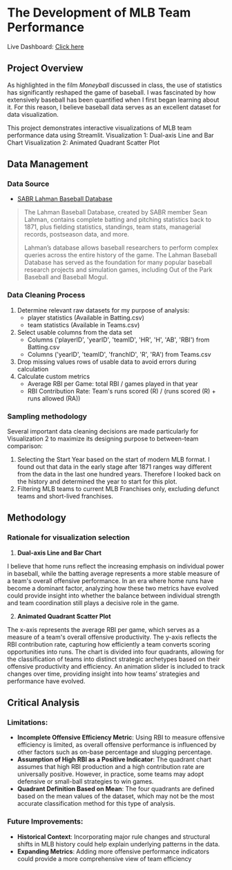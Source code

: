 
# The Development of MLB Team Performance

Live Dashboard: [Click here](https://20004datavisualizationfinal-shnngl.streamlit.app/) 

## Project Overview

As highlighted in the film *Moneyball* discussed in class, the use of statistics has significantly reshaped the game of baseball. I was fascinated by how extensively baseball has been quantified when I first began learning about it. For this reason, I believe baseball data serves as an excellent dataset for data visualization.

This project demonstrates interactive visualizations of MLB team performance data using Streamlit. 
Visualization 1: Dual-axis Line and Bar Chart
Visualization 2: Animated Quadrant Scatter Plot 


## Data Management
### Data Source
- [SABR Lahman Baseball Database](https://sabr.org/lahman-database/)  
> The Lahman Baseball Database, created by SABR member Sean Lahman, contains complete batting and pitching statistics back to 1871, plus fielding statistics, standings, team stats, managerial records, postseason data, and more.
> 
> Lahman’s database allows baseball researchers to perform complex queries across the entire history of the game. The Lahman Baseball Database has served as the foundation for many popular baseball research projects and simulation games, including Out of the Park Baseball and Baseball Mogul.

### Data Cleaning Process
1. Determine relevant raw datasets for my purpose of analysis:
    - player statistics (Available in Batting.csv) 
    - team statistics (Available in Teams.csv)
2. Select usable columns from the data set
    - Columns ('playerID', 'yearID', 'teamID', 'HR', 'H', 'AB', 'RBI') from Batting.csv
    - Columns ('yearID', 'teamID', 'franchID', 'R', 'RA') from Teams.csv
3. Drop missing values rows of usable data to avoid errors during calculation
4. Calculate custom metrics
    - Average RBI per Game: total RBI / games played in that year
    - RBI Contribution Rate: Team's runs scored (R) / (runs scored (R) + runs allowed (RA))

### Sampling methodology
Several important data cleaning decisions are made particularly for Visualization 2 to maximize its designing purpose to between-team comparison:
1. Selecting the Start Year based on the start of modern MLB format.
    I found out that data in the early stage after 1871 ranges way different from the data in the last one hundred years. Therefore I looked back on the history and determined the year to start for this plot.
2. Filtering MLB teams to current MLB Franchises only, excluding defunct teams and short-lived franchises.




## Methodology
### Rationale for visualization selection
1. **Dual-axis Line and Bar Chart** 

I believe that home runs reflect the increasing emphasis on individual power in baseball, while the batting average represents a more stable measure of a team's overall offensive performance. In an era where home runs have become a dominant factor, analyzing how these two metrics have evolved could provide insight into whether the balance between individual strength and team coordination still plays a decisive role in the game. 

2. **Animated Quadrant Scatter Plot** 

The x-axis represents the average RBI per game, which serves as a measure of a team's overall offensive productivity. The y-axis reflects the RBI contribution rate, capturing how efficiently a team converts scoring opportunities into runs. The chart is divided into four quadrants, allowing for the classification of teams into distinct strategic archetypes based on their offensive productivity and efficiency. An animation slider is included to track changes over time, providing insight into how teams’ strategies and performance have evolved.








## Critical Analysis
### Limitations:
- **Incomplete Offensive Efficiency Metric**: Using RBI to measure offensive efficiency is limited, as overall offensive performance is influenced by other factors such as on-base percentage and slugging percentage.
- **Assumption of High RBI as a Positive Indicator**: The quadrant chart assumes that high RBI production and a high contribution rate are universally positive. However, in practice, some teams may adopt defensive or small-ball strategies to win games.
- **Quadrant Definition Based on Mean**: The four quadrants are defined based on the mean values of the dataset, which may not be the most accurate classification method for this type of analysis.

### Future Improvements:
- **Historical Context**: Incorporating major rule changes and structural shifts in MLB history could help explain underlying patterns in the data.
- **Expanding Metrics**: Adding more offensive performance indicators could provide a more comprehensive view of team efficiency